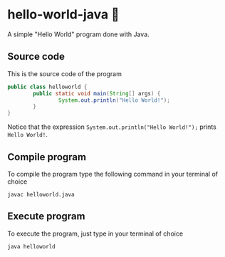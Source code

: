 # hello-world-java 🍵

A simple "Hello World" program done with Java.

## Source code

This is the source code of the program

```java
public class helloworld {
        public static void main(String[] args) {
                System.out.println("Hello World!");
        }
}
```
Notice that the expression `System.out.println("Hello World!");` prints `Hello World!`. 
 

## Compile program

To compile the program type the following command in your terminal of choice

```console
javac helloworld.java
```
## Execute program

To execute the program, just type in your terminal of choice

```console
java helloworld
``` 
